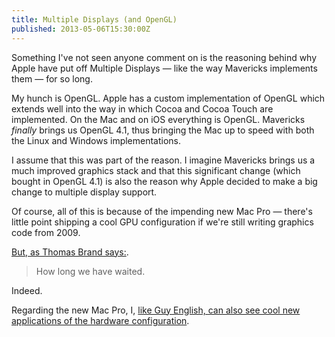 ```yaml
---
title: Multiple Displays (and OpenGL)
published: 2013-05-06T15:30:00Z
---
```


Something I've not seen anyone comment on is the reasoning behind why Apple have
put off Multiple Displays &mdash; like the way Mavericks implements them &mdash; for
so long.

My hunch is OpenGL. Apple has a custom implementation of OpenGL which extends well
into the way in which Cocoa and Cocoa Touch are implemented. On the Mac and on iOS
everything is OpenGL. Mavericks *finally* brings us OpenGL 4.1, thus bringing the
Mac up to speed with both the Linux and Windows implementations.

I assume that this was part of the reason. I imagine Mavericks brings us a much
improved graphics stack and that this significant change (which bought in OpenGL 4.1)
is also the reason why Apple decided to make a big change to multiple display
support.

Of course, all of this is because of the impending new Mac Pro &mdash; there's
little point shipping a cool GPU configuration if we're still writing graphics code
from 2009.

[But, as Thomas Brand says:][post].

> How long we have waited.

Indeed.

Regarding the new Mac Pro, I, [like Guy English, can also see cool new applications
of the hardware configuration][guy].

[post]: http://eggfreckles.net/notes/multiple-displays/
[guy]: http://kickingbear.com/blog/archives/349

